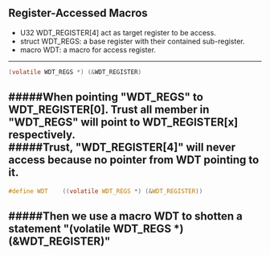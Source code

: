 ## Register-Accessed Macros

- U32 WDT_REGISTER[4] act as target register to be access.
- struct WDT_REGS: a base register with their contained sub-register.
- macro WDT: a macro for access register.

---

```c
(volatile WDT_REGS *) (&WDT_REGISTER)
```

#####When pointing "WDT_REGS" to WDT_REGISTER[0]. Trust all member in "WDT_REGS" will point to WDT_REGISTER[x] respectively.   
#####Trust, "WDT_REGISTER[4]" will never access because no pointer from WDT pointing to it.
---

```c
#define WDT    ((volatile WDT_REGS *) (&WDT_REGISTER))
```

#####Then we use a macro WDT to shotten a statement "(volatile WDT_REGS *) (&WDT_REGISTER)"
---



